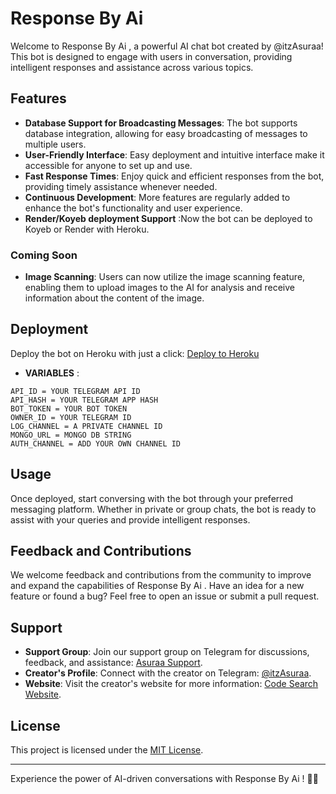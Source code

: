 # Response By Ai 

Welcome to Response By Ai , a powerful AI chat bot created by @itzAsuraa! This bot is designed to engage with users in conversation, providing intelligent responses and assistance across various topics.

## Features

- **Database Support for Broadcasting Messages**: The bot supports database integration, allowing for easy broadcasting of messages to multiple users.
- **User-Friendly Interface**: Easy deployment and intuitive interface make it accessible for anyone to set up and use.
- **Fast Response Times**: Enjoy quick and efficient responses from the bot, providing timely assistance whenever needed.
- **Continuous Development**: More features are regularly added to enhance the bot's functionality and user experience.
- **Render/Koyeb deployment Support** :Now the bot can be deployed to Koyeb or Render with Heroku.
### Coming Soon
- **Image Scanning**: Users can now utilize the image scanning feature, enabling them to upload images to the AI for analysis and receive information about the content of the image.


## Deployment

Deploy the bot on Heroku with just a click: [Deploy to Heroku](https://heroku.com/deploy?template=https://github.com/itzAsuraa/ResponseByAi)

- **VARIABLES** :

```
API_ID = YOUR TELEGRAM API ID
API_HASH = YOUR TELEGRAM APP HASH
BOT_TOKEN = YOUR BOT TOKEN
OWNER_ID = YOUR TELEGRAM ID
LOG_CHANNEL = A PRIVATE CHANNEL ID
MONGO_URL = MONGO DB STRING
AUTH_CHANNEL = ADD YOUR OWN CHANNEL ID
```

## Usage

Once deployed, start conversing with the bot through your preferred messaging platform. Whether in private or group chats, the bot is ready to assist with your queries and provide intelligent responses.


## Feedback and Contributions

We welcome feedback and contributions from the community to improve and expand the capabilities of Response By Ai . Have an idea for a new feature or found a bug? Feel free to open an issue or submit a pull request.

## Support

- **Support Group**: Join our support group on Telegram for discussions, feedback, and assistance: [Asuraa Support](https://t.me/AsuraaSupports).
- **Creator's Profile**: Connect with the creator on Telegram: [@itzAsuraa](https://t.me/itzAsuraa).
- **Website**: Visit the creator's website for more information: [Code Search Website](https://codesearch.pages.dev).

## License

This project is licensed under the [MIT License](LICENSE).

---

Experience the power of AI-driven conversations with Response By Ai ! 🤖✨
